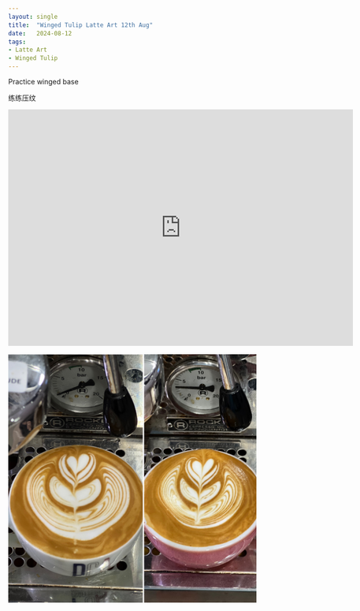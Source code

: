 ```yaml
---
layout: single
title:  "Winged Tulip Latte Art 12th Aug"
date:   2024-08-12
tags:
- Latte Art
- Winged Tulip
---
```



Practice winged base

练练压纹



<div class="embed-container">
  <iframe
      src="https://www.youtube.com/embed/1f3Z2Ww-DS0"
      width="700"
      height="480"
      frameborder="0"
      allowfullscreen="true">
  </iframe>
</div>


![](/assets/img/2024/08/12/D5F61BCF-9A95-48AC-9F6F-C61674EEB381.JPG)


